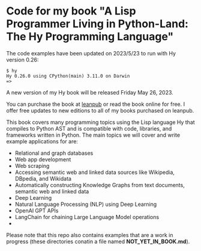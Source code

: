 # Code for my book "A Lisp Programmer Living in Python-Land: The Hy Programming Language"

The code examples have been updated on 2023/5/23 to run with Hy version 0.26:

```
$ hy
Hy 0.26.0 using CPython(main) 3.11.0 on Darwin
=> 
```

A new version of my Hy book will be released Friday May 26, 2023.


You can purchase the book at [leanpub](https://leanpub.com/hy-lisp-python) or read the book online for free. I offer free updates to new editions to all of my books purchased on leanpub.

This book covers many programming topics using the Lisp language Hy that compiles to Python AST and is compatible with code, libraries, and frameworks written in Python. The main topics we will cover and write example applications for are:

- Relational and graph databases
- Web app development
- Web scraping
- Accessing semantic web and linked data sources like Wikipedia, DBpedia, and Wikidata
- Automatically constructing Knowledge Graphs from text documents, semantic web and linked
data
- Deep Learning
- Natural Language Processing (NLP) using Deep Learning
- OpenAI GPT APIs
- LangChain for chaining Large Language Model operations
- 

Please note that this repo also contains examples that are a work in progress (these directories conatin a file named **NOT_YET_IN_BOOK.md**).

